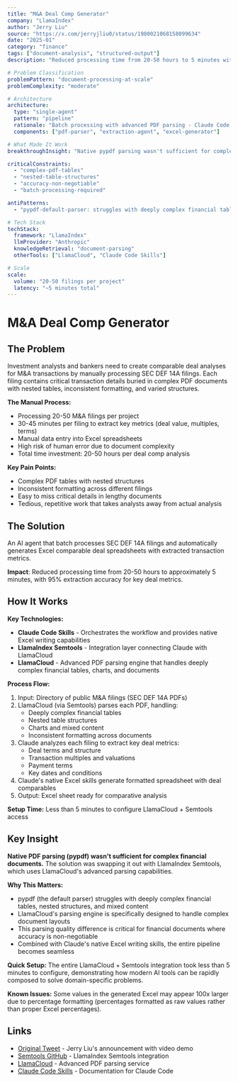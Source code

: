 ```yaml
---
title: "M&A Deal Comp Generator"
company: "LlamaIndex"
author: "Jerry Liu"
source: "https://x.com/jerryjliu0/status/1980021068158099634"
date: "2025-01"
category: "finance"
tags: ["document-analysis", "structured-output"]
description: "Reduced processing time from 20-50 hours to 5 minutes with 95% accuracy for M&A deal comparables"

# Problem Classification
problemPattern: "document-processing-at-scale"
problemComplexity: "moderate"

# Architecture
architecture:
  type: "single-agent"
  pattern: "pipeline"
  rationale: "Batch processing with advanced PDF parsing - Claude Code skills handle orchestration and Excel generation while LlamaCloud solves complex table extraction"
  components: ["pdf-parser", "extraction-agent", "excel-generator"]

# What Made It Work
breakthroughInsight: "Native pypdf parsing wasn't sufficient for complex financial documents - swapping to LlamaCloud's advanced parsing was critical for handling nested tables and mixed content"

criticalConstraints:
  - "complex-pdf-tables"
  - "nested-table-structures"
  - "accuracy-non-negotiable"
  - "batch-processing-required"

antiPatterns:
  - "pypdf-default-parser: struggles with deeply complex financial tables and nested structures"

# Tech Stack
techStack:
  framework: "LlamaIndex"
  llmProvider: "Anthropic"
  knowledgeRetrieval: "document-parsing"
  otherTools: ["LlamaCloud", "Claude Code Skills"]

# Scale
scale:
  volume: "20-50 filings per project"
  latency: "~5 minutes total"
---
```


# M&A Deal Comp Generator

## The Problem

Investment analysts and bankers need to create comparable deal analyses for M&A transactions by manually processing SEC DEF 14A filings. Each filing contains critical transaction details buried in complex PDF documents with nested tables, inconsistent formatting, and varied structures.

**The Manual Process:**
- Processing 20-50 M&A filings per project
- 30-45 minutes per filing to extract key metrics (deal value, multiples, terms)
- Manual data entry into Excel spreadsheets
- High risk of human error due to document complexity
- Total time investment: 20-50 hours per deal comp analysis

**Key Pain Points:**
- Complex PDF tables with nested structures
- Inconsistent formatting across different filings
- Easy to miss critical details in lengthy documents
- Tedious, repetitive work that takes analysts away from actual analysis

## The Solution

An AI agent that batch processes SEC DEF 14A filings and automatically generates Excel comparable deal spreadsheets with extracted transaction metrics.

**Impact**: Reduced processing time from 20-50 hours to approximately 5 minutes, with 95% extraction accuracy for key deal metrics.

## How It Works

**Key Technologies:**
- **Claude Code Skills** - Orchestrates the workflow and provides native Excel writing capabilities
- **LlamaIndex Semtools** - Integration layer connecting Claude with LlamaCloud
- **LlamaCloud** - Advanced PDF parsing engine that handles deeply complex financial tables, charts, and documents

**Process Flow:**
1. Input: Directory of public M&A filings (SEC DEF 14A PDFs)
2. LlamaCloud (via Semtools) parses each PDF, handling:
   - Deeply complex financial tables
   - Nested table structures
   - Charts and mixed content
   - Inconsistent formatting across documents
3. Claude analyzes each filing to extract key deal metrics:
   - Deal terms and structure
   - Transaction multiples and valuations
   - Payment terms
   - Key dates and conditions
4. Claude's native Excel skills generate formatted spreadsheet with deal comparables
5. Output: Excel sheet ready for comparative analysis

**Setup Time:** Less than 5 minutes to configure LlamaCloud + Semtools access

## Key Insight

**Native PDF parsing (pypdf) wasn't sufficient for complex financial documents.** The solution was swapping it out with LlamaIndex Semtools, which uses LlamaCloud's advanced parsing capabilities.

**Why This Matters:**
- pypdf (the default parser) struggles with deeply complex financial tables, nested structures, and mixed content
- LlamaCloud's parsing engine is specifically designed to handle complex document layouts
- This parsing quality difference is critical for financial documents where accuracy is non-negotiable
- Combined with Claude's native Excel writing skills, the entire pipeline becomes seamless

**Quick Setup:** The entire LlamaCloud + Semtools integration took less than 5 minutes to configure, demonstrating how modern AI tools can be rapidly composed to solve domain-specific problems.

**Known Issues:** Some values in the generated Excel may appear 100x larger due to percentage formatting (percentages formatted as raw values rather than proper Excel percentages).

## Links

- [Original Tweet](https://x.com/jerryjliu0/status/1980021068158099634) - Jerry Liu's announcement with video demo
- [Semtools GitHub](https://github.com/run-llama/semtools) - LlamaIndex Semtools integration
- [LlamaCloud](https://cloud.llamaindex.ai/) - Advanced PDF parsing service
- [Claude Code Skills](https://docs.anthropic.com/claude/docs/claude-code) - Documentation for Claude Code
